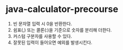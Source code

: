 # java-calculator-precourse

1. 빈 문자열 입력 시 0을 반환한다.
2. 쉼표(,) 또는 콜론(:)을 기준으로 숫자를 분리해 더한다.
3. 커스텀 구분자를 사용할 수 있다.
4. 잘못된 입력이 들어오면 예외를 발생시킨다.
